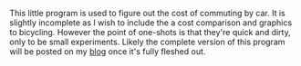 This little program is used to figure out the cost of commuting by car. It is slightly incomplete as I wish to include the a cost comparison and graphics to bicycling. However the point of one-shots is that they're quick and dirty, only to be small experiments. Likely the complete version of this program will be posted on my [blog](https://blog.kinnaman.net) once it's fully fleshed out.
